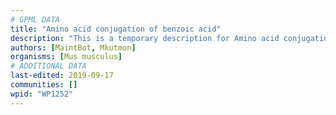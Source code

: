 ```yaml
---
# GPML DATA
title: "Amino acid conjugation of benzoic acid"
description: "This is a temporary description for Amino acid conjugation of benzoic acid"
authors: [MaintBot, Mkutmon]
organisms: [Mus musculus]
# ADDITIONAL DATA
last-edited: 2019-09-17
communities: []
wpid: "WP1252"
---
```


